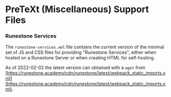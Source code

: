 # PreTeXt (Miscellaneous) Support Files

### Runestone Services

The `runestone-services.xml` file contains the current version of the minimal set of JS and CSS files for providing "Runestone Services", either when hosted on a Runestone Server or when creating HTML for self-hosting.

As of 2022-02-02 the latest version can obtained with a `wget` from [https://runestone.academy/cdn/runestone/latest/webpack_static_imports.xml](https://runestone.academy/cdn/runestone/latest/webpack_static_imports.xml).